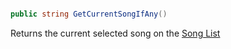 ```cs

public string GetCurrentSongIfAny()

```

Returns the current selected song on the [Song List](./SongPreload.md)